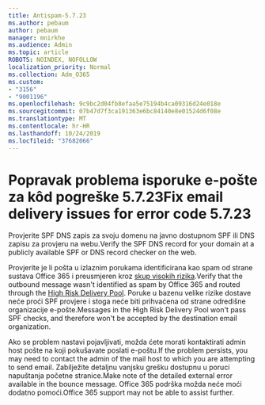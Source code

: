 ```yaml
---
title: Antispam-5.7.23
ms.author: pebaum
author: pebaum
manager: mnirkhe
ms.audience: Admin
ms.topic: article
ROBOTS: NOINDEX, NOFOLLOW
localization_priority: Normal
ms.collection: Adm_O365
ms.custom:
- "3156"
- "9001196"
ms.openlocfilehash: 9c9bc2d04fb8efaa5e75194b4ca09316d24e018e
ms.sourcegitcommit: 07b47d7f3ca191363e6bc84140e8e01524d6f08e
ms.translationtype: MT
ms.contentlocale: hr-HR
ms.lasthandoff: 10/24/2019
ms.locfileid: "37682066"
---
```

# <a name="fix-email-delivery-issues-for-error-code-5723"></a><span data-ttu-id="64802-102">Popravak problema isporuke e-pošte za kôd pogreške 5.7.23</span><span class="sxs-lookup"><span data-stu-id="64802-102">Fix email delivery issues for error code 5.7.23</span></span>

<span data-ttu-id="64802-103">Provjerite SPF DNS zapis za svoju domenu na javno dostupnom SPF ili DNS zapisu za provjeru na webu.</span><span class="sxs-lookup"><span data-stu-id="64802-103">Verify the SPF DNS record for your domain at a publicly available SPF or DNS record checker on the web.</span></span>

<span data-ttu-id="64802-104">Provjerite je li pošta u izlaznim porukama identificirana kao spam od strane sustava Office 365 i preusmjeren kroz [skup visokih rizika](https://docs.microsoft.com/office365/SecurityCompliance/high-risk-delivery-pool-for-outbound-messages).</span><span class="sxs-lookup"><span data-stu-id="64802-104">Verify that the outbound message wasn't identified as spam by Office 365 and routed through the [High Risk Delivery Pool](https://docs.microsoft.com/office365/SecurityCompliance/high-risk-delivery-pool-for-outbound-messages).</span></span> <span data-ttu-id="64802-105">Poruke u bazenu velike rizike dostave neće proći SPF provjere i stoga neće biti prihvaćena od strane odredišne organizacije e-pošte.</span><span class="sxs-lookup"><span data-stu-id="64802-105">Messages in the High Risk Delivery Pool won't pass SPF checks, and therefore won't be accepted by the destination email organization.</span></span>

<span data-ttu-id="64802-106">Ako se problem nastavi pojavljivati, možda ćete morati kontaktirati admin host pošte na koji pokušavate poslati e-poštu.</span><span class="sxs-lookup"><span data-stu-id="64802-106">If the problem persists, you may need to contact the admin of the mail host to which you are attempting to send email.</span></span> <span data-ttu-id="64802-107">Zabilježite detaljnu vanjsku grešku dostupnu u poruci napuštanja početne stranice.</span><span class="sxs-lookup"><span data-stu-id="64802-107">Make note of the detailed external error available in the bounce message.</span></span>  <span data-ttu-id="64802-108">Office 365 podrška možda neće moći dodatno pomoći.</span><span class="sxs-lookup"><span data-stu-id="64802-108">Office 365 support may not be able to assist further.</span></span>